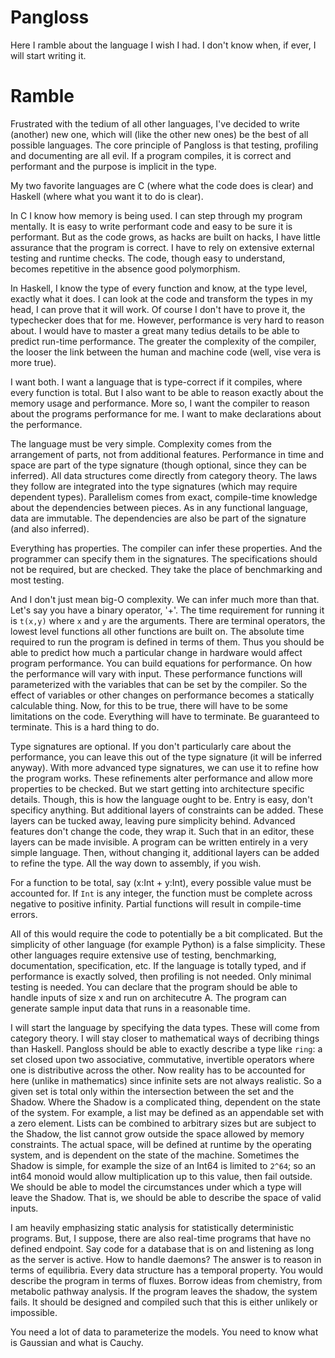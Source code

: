 # Pangloss

Here I ramble about the language I wish I had. I don't know when, if ever,
I will start writing it.

# Ramble

Frustrated with the tedium of all other languages, I've decided to write
(another) new one, which will (like the other new ones) be the best of all
possible languages. The core principle of Pangloss is that testing, profiling
and documenting are all evil. If a program compiles, it is correct and
performant and the purpose is implicit in the type.

My two favorite languages are C (where what the code does is clear) and Haskell
(where what you want it to do is clear).

In C I know how memory is being used. I can step through my program mentally.
It is easy to write performant code and easy to be sure it is performant. But
as the code grows, as hacks are built on hacks, I have little assurance that
the program is correct. I have to rely on extensive external testing and
runtime checks. The code, though easy to understand, becomes repetitive in the
absence good polymorphism.

In Haskell, I know the type of every function and know, at the type level,
exactly what it does. I can look at the code and transform the types in my
head, I can prove that it will work. Of course I don't have to prove it, the
typechecker does that for me. However, performance is very hard to reason
about. I would have to master a great many tedius details to be able to predict
run-time performance. The greater the complexity of the compiler, the looser
the link between the human and machine code (well, vise vera is more true).

I want both. I want a language that is type-correct if it compiles, where every
function is total. But I also want to be able to reason exactly about the
memory usage and performance. More so, I want the compiler to reason about the
programs performance for me. I want to make declarations about the performance.

The language must be very simple. Complexity comes from the arrangement of
parts, not from additional features. Performance in time and space are part of
the type signature (though optional, since they can be inferred). All data
structures come directly from category theory. The laws they follow are
integrated into the type signatures (which may require dependent types).
Parallelism comes from exact, compile-time knowledge about the dependencies
between pieces. As in any functional language, data are immutable. The
dependencies are also be part of the signature (and also inferred).

Everything has properties. The compiler can infer these properties. And the
programmer can specify them in the signatures. The specifications should not be
required, but are checked. They take the place of benchmarking and most
testing.

And I don't just mean big-O complexity. We can infer much more than that. Let's
say you have a binary operator, '+'. The time requirement for running it is
`t(x,y)` where `x` and `y` are the arguments. There are terminal operators, the
lowest level functions all other functions are built on. The absolute time
required to run the program is defined in terms of them. Thus you should be
able to predict how much a particular change in hardware would affect program
performance. You can build equations for performance. On how the performance
will vary with input. These performance functions will parameterized with the
variables that can be set by the compiler. So the effect of variables or other
changes on performance becomes a statically calculable thing. Now, for this to
be true, there will have to be some limitations on the code. Everything will
have to terminate. Be guaranteed to terminate. This is a hard thing to do.

Type signatures are optional. If you don't particularly care about the
performance, you can leave this out of the type signature (it will be inferred
anyway). With more advanced type signatures, we can use it to refine how the
program works. These refinements alter performance and allow more properties to
be checked. But we start getting into architecture specific details. Though,
this is how the language ought to be. Entry is easy, don't specificy anything.
But additional layers of constraints can be added. These layers can be tucked
away, leaving pure simplicity behind. Advanced features don't change the code,
they wrap it. Such that in an editor, these layers can be made invisible.
A program can be written entirely in a very simple language. Then, without
changing it, additional layers can be added to refine the type. All the way
down to assembly, if you wish.

For a function to be total, say (x:Int + y:Int), every possible value must be
accounted for. If `Int` is any integer, the function must be complete across
negative to positive infinity. Partial functions will result in compile-time
errors.

All of this would require the code to potentially be a bit complicated. But the
simplicity of other language (for example Python) is a false simplicity. These
other languages require extensive use of testing, benchmarking, documentation,
specification, etc. If the language is totally typed, and if performance is
exactly solved, then profiling is not needed. Only minimal testing is needed.
You can declare that the program should be able to handle inputs of size x and
run on architecutre A. The program can generate sample input data that runs in
a reasonable time.

I will start the language by specifying the data types. These will come from
category theory. I will stay closer to mathematical ways of decribing things
than Haskell. Pangloss should be able to exactly describe a type like `ring`:
a set closed upon two associative, commutative, invertible operators where one
is distributive across the other. Now reality has to be accounted for here
(unlike in mathematics) since infinite sets are not always realistic. So
a given set is total only within the intersection between the set and the
Shadow. Where the Shadow is a complicated thing, dependent on the state of the
system. For example, a list may be defined as an appendable set with a zero
element. Lists can be combined to arbitrary sizes but are subject to the
Shadow, the list cannot grow outside the space allowed by memory constraints.
The actual space, will be defined at runtime by the operating system, and is
dependent on the state of the machine. Sometimes the Shadow is simple, for
example the size of an Int64 is limited to `2^64`; so an int64 monoid would
allow multiplication up to this value, then fail outside. We should be able to
model the circumstances under which a type will leave the Shadow. That is, we
should be able to describe the space of valid inputs.

I am heavily emphasizing static analysis for statistically deterministic
programs. But, I suppose, there are also real-time programs that have no
defined endpoint. Say code for a database that is on and listening as long as
the server is active. How to handle daemons? The answer is to reason in terms
of equilibria. Every data structure has a temporal property. You would describe
the program in terms of fluxes. Borrow ideas from chemistry, from metabolic
pathway analysis. If the program leaves the shadow, the system fails. It should
be designed and compiled such that this is either unlikely or impossible.

You need a lot of data to parameterize the models. You need to know what is
Gaussian and what is Cauchy.
